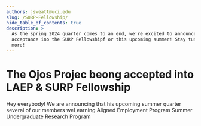 ```yaml
---
authors: jsweatt@uci.edu
slug: /SURP-Fellowship/
hide_table_of_contents: true
description: >
  As the spring 2024 quarter comes to an end, we're excited to announce our 
  acceptance ino the SURP Fellowshipf or this upcoming summer! Stay tune for 
  more!
---
```

# The Ojos Projec beong accepted into LAEP & SURP Fellowship

Hey everybody! We are announcing that his upcoming summer quarter
several of our members weLearning Aligned Employment Program 
Summer Undergraduate Research Program